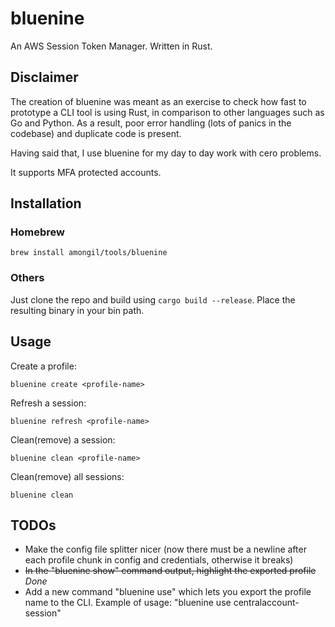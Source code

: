 # bluenine
An AWS Session Token Manager. Written in Rust.

## Disclaimer
The creation of bluenine was meant as an exercise to check how fast to prototype a CLI tool is using Rust, in comparison to other languages such as Go and Python. As a result, poor error handling (lots of panics in the codebase) and duplicate code is present.

Having said that, I use bluenine for my day to day work with cero problems.

It supports MFA protected accounts.

## Installation

### Homebrew

```
brew install amongil/tools/bluenine
```

### Others
Just clone the repo and build using ```cargo build --release```. Place the resulting binary in your bin path.

## Usage

Create a profile:

```
bluenine create <profile-name>
```

Refresh a session:

```
bluenine refresh <profile-name>
```

Clean(remove) a session:

```
bluenine clean <profile-name>
```

Clean(remove) all sessions:

```
bluenine clean
```

## TODOs
- Make the config file splitter nicer (now there must be a newline after each profile chunk in config and credentials, otherwise it breaks)
- <strike>In the "bluenine show" command output, highlight the exported profile</strike> *Done*
- Add a new command "bluenine use" which lets you export the profile name to the CLI. Example of usage: "bluenine use centralaccount-session"

